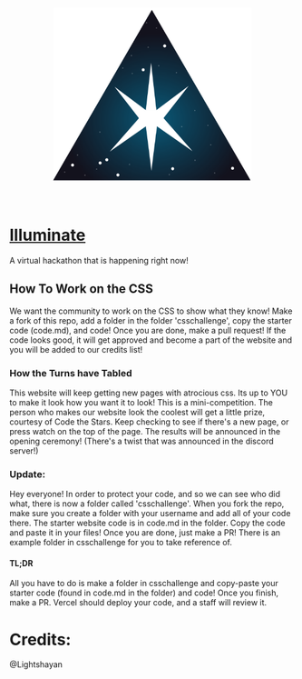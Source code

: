 <h3 align="center">
<img src="./assets/static/Illuminate.svg" alt="Logo" width="350"/>
</h3>
<br>

# [Illuminate](https://illuminate-coral.vercel.app/)
A virtual hackathon that is happening right now! 

## How To Work on the CSS
We want the community to work on the CSS to show what they know! Make a fork of this repo, add a folder in the folder 'csschallenge', copy the starter code (code.md), and code! Once you are done, make a pull request! If the code looks good, it will get approved and become a part of the website and you will be added to our credits list! 
### How the Turns have Tabled
This website will keep getting new pages with atrocious css. Its up to YOU to make it look how you want it to look! This is a mini-competition. The person who makes our website look the coolest will get a little prize, courtesy of Code the Stars. Keep checking to see if there's a new page, or press watch on the top of the page. The results will be announced in the opening ceremony! (There's a twist that was announced in the discord server!)
### Update:
Hey everyone! In order to protect your code, and so we can see who did what, there is now a folder called 'csschallenge'. When you fork the repo, make sure you create a folder with your username and add all of your code there. The starter website code is in code.md in the folder. Copy the code and paste it in your files! Once you are done, just make a PR! There is an example folder in csschallenge for you to take reference of.
#### TL;DR
All you have to do is make a folder in csschallenge and copy-paste your starter code (found in code.md in the folder) and code! Once you finish, make a PR. Vercel should deploy your code, and a staff will review it.
# Credits:
@Lightshayan
